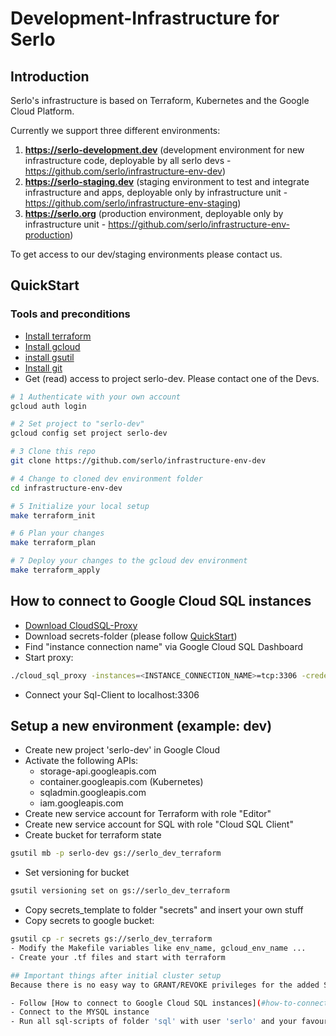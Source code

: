 # Development-Infrastructure for Serlo

## Introduction
Serlo's infrastructure is based on Terraform, Kubernetes and the Google Cloud Platform.

Currently we support three different environments:

1. **https://serlo-development.dev** (development environment for new infrastructure code, deployable by all serlo devs - https://github.com/serlo/infrastructure-env-dev)
2. **https://serlo-staging.dev** (staging environment to test and integrate infrastructure and apps, deployable only by infrastructure unit - https://github.com/serlo/infrastructure-env-staging)
3. **https://serlo.org** (production environment, deployable only by infrastructure unit - https://github.com/serlo/infrastructure-env-production)

To get access to our dev/staging environments please contact us.

## QuickStart
### Tools and preconditions 
- [Install terraform](https://learn.hashicorp.com/terraform/getting-started/install.html)
- [Install gcloud](https://cloud.google.com/sdk/install)
- [install gsutil](https://cloud.google.com/storage/docs/gsutil_install)
- [Install git](https://git-scm.com/book/en/v2/Getting-Started-Installing-Git)
- Get (read) access to project serlo-dev. Please contact one of the Devs.

```bash
# 1 Authenticate with your own account
gcloud auth login

# 2 Set project to "serlo-dev"
gcloud config set project serlo-dev

# 3 Clone this repo
git clone https://github.com/serlo/infrastructure-env-dev

# 4 Change to cloned dev environment folder
cd infrastructure-env-dev

# 5 Initialize your local setup
make terraform_init

# 6 Plan your changes
make terraform_plan

# 7 Deploy your changes to the gcloud dev environment
make terraform_apply
```

## How to connect to Google Cloud SQL instances
- [Download CloudSQL-Proxy](https://cloud.google.com/sql/docs/mysql/connect-external-app#proxy)
- Download secrets-folder (please follow [QuickStart](#quickstart))
- Find "instance connection name" via Google Cloud SQL Dashboard
- Start proxy:

```bash
./cloud_sql_proxy -instances=<INSTANCE_CONNECTION_NAME>=tcp:3306 -credential_file=<PATH_TO_CLOUDSQL_CREDENTIAL_FILE_IN_SECRETES_FOLDER> &
```
- Connect your Sql-Client to localhost:3306

## Setup a new environment (example: dev)
- Create new project 'serlo-dev' in Google Cloud
- Activate the following APIs:
    - storage-api.googleapis.com
    - container.googleapis.com (Kubernetes)
    - sqladmin.googleapis.com
    - iam.googleapis.com
- Create new service account for Terraform with role "Editor"
- Create new service account for SQL with role "Cloud SQL Client"
- Create bucket for terraform state
```bash
gsutil mb -p serlo-dev gs://serlo_dev_terraform
```
- Set versioning for bucket
```bash
gsutil versioning set on gs://serlo_dev_terraform
```
- Copy secrets_template to folder "secrets" and insert your own stuff
- Copy secrets to google bucket:
```bash
gsutil cp -r secrets gs://serlo_dev_terraform
- Modify the Makefile variables like env_name, gcloud_env_name ...
- Create your .tf files and start with terraform

## Important things after initial cluster setup
Because there is no easy way to GRANT/REVOKE privileges for the added SQL users, we have to run a few sql-scripts once after the cluster setup.

- Follow [How to connect to Google Cloud SQL instances](#how-to-connect-to-google-cloud-sql-instances)
- Connect to the MYSQL instance
- Run all sql-scripts of folder 'sql' with user 'serlo' and your favourite MYSQL-Client
